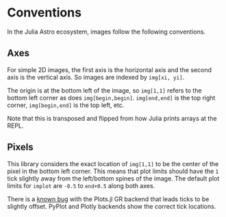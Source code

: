 
# Conventions

In the Julia Astro ecosystem, images follow the following conventions.

## Axes
For simple 2D images, the first axis is the horizontal axis and the second axis is the vertical axis.
So images are indexed by `img[xi, yi]`.

The origin is at the bottom left of the image, so `img[1,1]` refers to the bottom left corner
as does `img[begin,begin]`.
`img[end,end]` is the top right corner, `img[begin,end]` is the top left, etc.

Note that this is transposed and flipped from how Julia prints arrays at the REPL.


## Pixels
This library considers the exact location of `img[1,1]` to be the center of the pixel in the bottom left corner.
This means that plot limits should have the `1` tick slightly away from the left/bottom spines of the image.
The default plot limits for `implot` are `-0.5` to `end+0.5` along both axes.

There is a [known bug](https://github.com/JuliaPlots/Plots.jl/issues/4158) with the Plots.jl GR backend that leads ticks to be slightly offset. PyPlot and Plotly backends show the correct tick locations.
